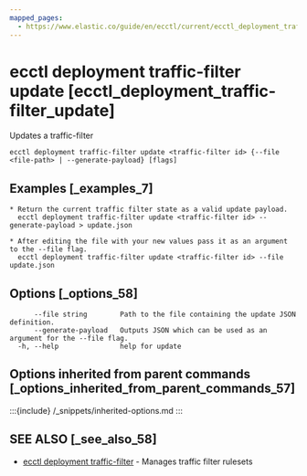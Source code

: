 ```yaml
---
mapped_pages:
  - https://www.elastic.co/guide/en/ecctl/current/ecctl_deployment_traffic-filter_update.html
---
```


# ecctl deployment traffic-filter update [ecctl_deployment_traffic-filter_update]

Updates a traffic-filter

```
ecctl deployment traffic-filter update <traffic-filter id> {--file <file-path> | --generate-payload} [flags]
```


## Examples [_examples_7]

```
* Return the current traffic filter state as a valid update payload.
  ecctl deployment traffic-filter update <traffic-filter id> --generate-payload > update.json

* After editing the file with your new values pass it as an argument to the --file flag.
  ecctl deployment traffic-filter update <traffic-filter id> --file update.json
```


## Options [_options_58]

```
      --file string        Path to the file containing the update JSON definition.
      --generate-payload   Outputs JSON which can be used as an argument for the --file flag.
  -h, --help               help for update
```


## Options inherited from parent commands [_options_inherited_from_parent_commands_57]

:::{include} /_snippets/inherited-options.md
:::


## SEE ALSO [_see_also_58]

* [ecctl deployment traffic-filter](/reference/ecctl_deployment_traffic-filter.md)	 - Manages traffic filter rulesets

